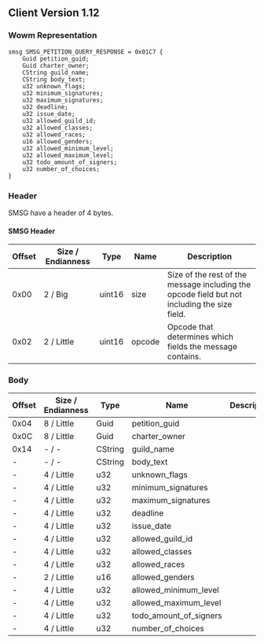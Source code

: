 ## Client Version 1.12

### Wowm Representation
```rust,ignore
smsg SMSG_PETITION_QUERY_RESPONSE = 0x01C7 {
    Guid petition_guid;    
    Guid charter_owner;    
    CString guild_name;    
    CString body_text;    
    u32 unknown_flags;    
    u32 minimum_signatures;    
    u32 maximum_signatures;    
    u32 deadline;    
    u32 issue_date;    
    u32 allowed_guild_id;    
    u32 allowed_classes;    
    u32 allowed_races;    
    u16 allowed_genders;    
    u32 allowed_minimum_level;    
    u32 allowed_maximum_level;    
    u32 todo_amount_of_signers;    
    u32 number_of_choices;    
}
```
### Header
SMSG have a header of 4 bytes.

#### SMSG Header
| Offset | Size / Endianness | Type   | Name   | Description |
| ------ | ----------------- | ------ | ------ | ----------- |
| 0x00   | 2 / Big           | uint16 | size   | Size of the rest of the message including the opcode field but not including the size field.|
| 0x02   | 2 / Little        | uint16 | opcode | Opcode that determines which fields the message contains.|
### Body
| Offset | Size / Endianness | Type | Name | Description |
| ------ | ----------------- | ---- | ---- | ----------- |
| 0x04 | 8 / Little | Guid | petition_guid |  |
| 0x0C | 8 / Little | Guid | charter_owner |  |
| 0x14 | - / - | CString | guild_name |  |
| - | - / - | CString | body_text |  |
| - | 4 / Little | u32 | unknown_flags |  |
| - | 4 / Little | u32 | minimum_signatures |  |
| - | 4 / Little | u32 | maximum_signatures |  |
| - | 4 / Little | u32 | deadline |  |
| - | 4 / Little | u32 | issue_date |  |
| - | 4 / Little | u32 | allowed_guild_id |  |
| - | 4 / Little | u32 | allowed_classes |  |
| - | 4 / Little | u32 | allowed_races |  |
| - | 2 / Little | u16 | allowed_genders |  |
| - | 4 / Little | u32 | allowed_minimum_level |  |
| - | 4 / Little | u32 | allowed_maximum_level |  |
| - | 4 / Little | u32 | todo_amount_of_signers |  |
| - | 4 / Little | u32 | number_of_choices |  |
